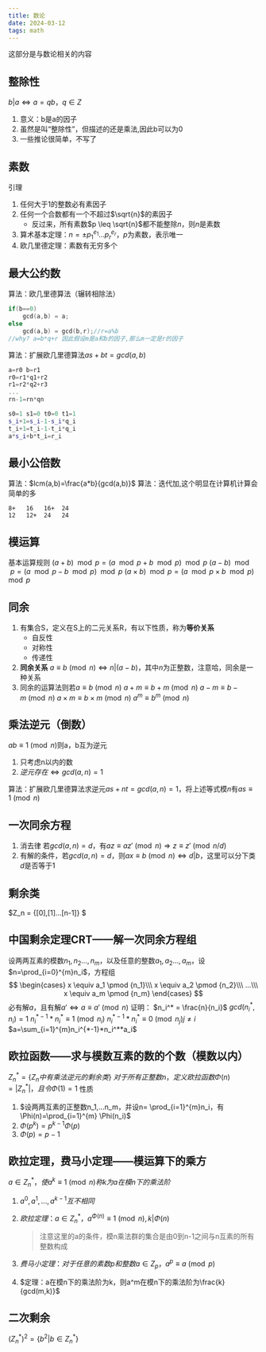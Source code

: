 ```yaml
---
title: 数论
date: 2024-03-12 
tags: math
---
```

这部分是与数论相关的内容
<!--more-->

## 整除性
$b|a \Leftrightarrow a=qb，q \in Z$
1. 意义：b是a的因子
2. 虽然是叫“整除性”，但描述的还是乘法,因此b可以为0
3. 一些推论很简单，不写了

## 素数
引理
1. 任何大于1的整数必有素因子
2. 任何一个合数都有一个不超过$\sqrt{n}$的素因子
   - 反过来，所有素数$p \leq \sqrt{n}$都不能整除$n$，则$n$是素数
3. 算术基本定理：$n= \pm p_1^{e_1}...p_r^{e_r}$，$p$为素数，表示唯一
4. 欧几里德定理：素数有无穷多个

## 最大公约数
算法：欧几里德算法（辗转相除法）
```c++
if(b==0) 
    gcd(a,b) = a;
else
    gcd(a,b) = gcd(b,r);//r=a%b
//why? a=b*q+r 因此假设m是a和b的因子,那么m一定是r的因子
```
算法：扩展欧几里德算法$as+bt=gcd(a,b)$
```c++
a=r0 b=r1
r0=r1*q1+r2
r1=r2*q2+r3
...
rn-1=rn*qn

s0=1 s1=0 t0=0 t1=1
s_i+1=s_i-1-s_i*q_i
t_i+1=t_i-1-t_i*q_i
a*s_i+b*t_i=r_i
```

## 最小公倍数
算法：$lcm(a,b)=\frac{a*b}{gcd(a,b)}$
算法：迭代加,这个明显在计算机计算会简单的多
```
8+   16   16+  24
12   12+  24   24
```

## 模运算
基本运算规则
$(a+b)\mod p = (a \mod p + b \mod p) \mod p$
$(a-b)\mod p = (a \mod p - b \mod p) \mod p$
$(a \times b)\mod p = (a \mod p \times b \mod p) \mod p$

## 同余
1. 有集合S，定义在S上的二元关系R，有以下性质，称为**等价关系**
   - 自反性
   - 对称性
   - 传递性
2. **同余关系** $a \equiv b \pmod n \Leftrightarrow n|(a-b)$，其中$n$为正整数，注意哈，同余是一种关系
3. 同余的运算法则若$a \equiv b \pmod n$
   $a+m \equiv b+m \pmod n$
   $a-m \equiv b-m \pmod n$
   $a \times m \equiv b \times m \pmod n$
   $a^m \equiv b^m \pmod n$

## 乘法逆元（倒数）
$ab \equiv 1 \pmod n$则a，b互为逆元
1. 只考虑n以内的数
2. $逆元存在 \Leftrightarrow gcd(a,n)=1$

算法：扩展欧几里德算法求逆元$as+nt=gcd(a,n)=1$，将上述等式模$n$有$as \equiv 1 \pmod n$

## 一次同余方程
1. 消去律 若$gcd(a,n)=d$，有$az \equiv az' \pmod n \Rightarrow z \equiv z' \pmod {n/d}$
2. 有解的条件，若$gcd(a,n)=d$，则$ax \equiv b \pmod n \Leftrightarrow d|b$，这里可以分下类$d$是否等于1

## 剩余类
$Z_n = \{[0],[1]...[n-1]\} $

## 中国剩余定理CRT——解一次同余方程组
设两两互素的模数$n_1,n_2...,n_m$，以及任意的整数$a_1,a_2...,a_m$，设$n=\prod_{i=0}^{m}n_i$，方程组
$$
\begin{cases}
x \equiv a_1 \pmod {n_1}\\\
x \equiv a_2 \pmod {n_2}\\\
...\\\
x \equiv a_m \pmod {n_m}
\end{cases}
$$
必有解$a$，且有解$a' \Leftrightarrow a \equiv a' \pmod n$
证明：
$n_i^* = \frac{n}{n_i}$
$gcd(n_i^*,n_i)=1$
$n_i^{*-1}*n_i^* \equiv 1 \pmod {n_i}$
$n_i^{*-1}*n_i^* \equiv 0 \pmod {n_j} j \neq i$
$a=\sum_{i=1}^{m}n_i^{*-1}*n_i^**a_i$ 

## 欧拉函数——求与模数互素的数的个数（模数以内）
$Z_n^*=\{Z_n中有乘法逆元的剩余类 \}$
$对于所有正整数n，定义欧拉函数 \Phi(n) = |Z_n^*|，且令\Phi(1)=1$
性质
1. $设两两互素的正整数n_1,...n_m，并设n= \prod_{i=1}^{m}n_i，有 \Phi(n)=\prod_{i=1}^{m} \Phi(n_i)$
2. $\Phi(p^k)=p^{k-1}\Phi(p)$
3. $\Phi(p)=p-1$
## 欧拉定理，费马小定理——模运算下的乘方
$a \in Z_n^*，使a^k \equiv 1 \pmod n称k为a在模n下的乘法阶$
1. $a^0,a^1,...,a^{k-1}互不相同$
2. $欧拉定理：a \in Z_n^*，a^{\Phi(n)} \equiv 1 \pmod n,k|\Phi(n)$
   > 注意这里的a的条件，模n乘法群的集合是由0到n-1之间与n互素的所有整数构成

3. $费马小定理：对于任意的素数p和整数a \in Z_p，a^p \equiv a \pmod p$
4. $定理：a在模n下的乘法阶为k，则a^m在模n下的乘法阶为\frac{k}{gcd(m,k)}$

## 二次剩余
$(Z_n^*)^2 = \{ b^2 | b \in Z_n^*\}$
